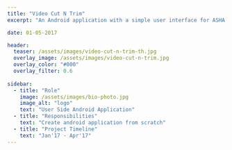 ```yaml
---
title: "Video Cut N Trim"
excerpt: "An Android application with a simple user interface for ASHA workers, where they can create and edit stories using image, audio and video."

date: 01-05-2017

header:
  teaser: /assets/images/video-cut-n-trim-th.jpg
  overlay_image: /assets/images/video-cut-n-trim.jpg
  overlay_color: "#000"
  overlay_filter: 0.6
  
sidebar:
  - title: "Role"
    image: /assets/images/bio-photo.jpg
    image_alt: "logo"
    text: "User Side Android Application"
  - title: "Responsibilities"
    text: "Create android application from scratch"
  - title: "Project Timeline"
    text: "Jan'17 - Apr'17"
---
```



